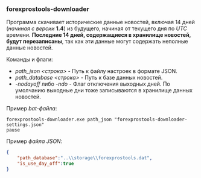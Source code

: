 ### forexprostools-downloader

Программа скачивает исторические данные новостей, включая 14 дней (*начиная с версии* **1.4**) из будущего, начиная от текущего дня по *UTC* времени. 
**Последние 14 дней, содержащиеся в хранилище новостей, будут перезаписаны**, так как эти данные могут содержать неполные данные новостей.

Команды и флаги:

* *path_json <строка>* - Путь к файлу настроек в формате JSON.
* *path_database <строка>* - Путь к базе данных новостей.
* *-nodayoff* либо *-ndo* - Флаг отключения выходных дней. По умолчанию выходные дни тоже записываются в хранилище данных новостей.

Пример *bat-файла*:

```
forexprostools-downloader.exe path_json "forexprostools-downloader-settings.json"
pause
```

Пример *файла JSON*:

```json
{
	"path_database":"..\\storage\\forexprostools.dat",
	"is_use_day_off":true
}
```